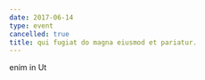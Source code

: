 ```yaml
---
date: 2017-06-14
type: event
cancelled: true
title: qui fugiat do magna eiusmod et pariatur.
---
```

enim in Ut